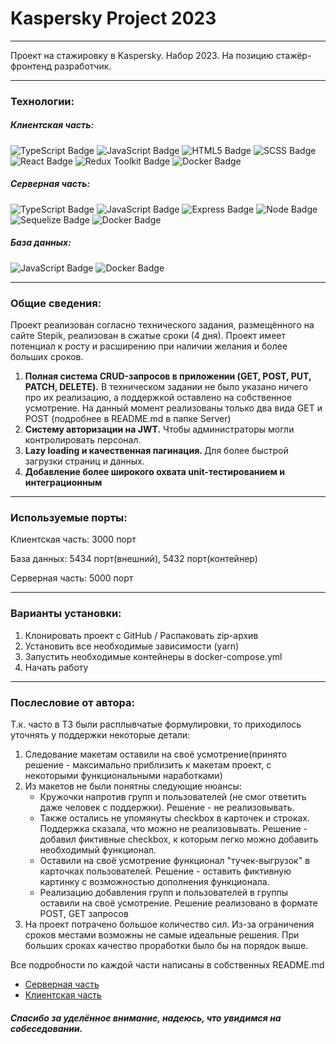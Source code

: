 <h1 >Kaspersky Project 2023</h1>
<hr/>
<p>
Проект на стажировку в Kaspersky. Набор 2023. На позицию стажёр-фронтенд разработчик.
</p>
<hr/>
<h3>Технологии:</h3>
<h5>Клиентская часть:</h5>
<div id="technologyStack">
<img src="https://img.shields.io/badge/TypeScript-blue?logo=TypeScript&logoColor=white&style=for-the-badge" alt="TypeScript Badge"/>
<img src="https://img.shields.io/badge/JavaScript-yellow?logo=JavaScript&logoColor=white&style=for-the-badge" alt="JavaScript Badge"/>
<img src="https://img.shields.io/badge/HTML5-orange?logo=HTML5&logoColor=white&style=for-the-badge" alt="HTML5 Badge"/>
<img src="https://img.shields.io/badge/SCSS-grey?logo=SASS&logoColor=white&style=for-the-badge" alt="SCSS Badge"/>
<img src="https://img.shields.io/badge/React-blue?logo=React&logoColor=white&style=for-the-badge" alt="React Badge"/>
<img src="https://img.shields.io/badge/Redux-blueviolet?logo=Redux&logoColor=white&style=for-the-badge" alt="Redux Toolkit Badge"/>

[//]: # '<img src="https://img.shields.io/badge/Jest-blue?logo=Jest&logoColor=white&style=for-the-badge" alt="Jest Badge"/>'

<img src="https://img.shields.io/badge/Docker-blue?logo=Docker&logoColor=white&style=for-the-badge" alt="Docker Badge"/>
</div>

<h5>Серверная часть:</h5>
<div id="technologyStack">
<img src="https://img.shields.io/badge/TypeScript-blue?logo=TypeScript&logoColor=white&style=for-the-badge" alt="TypeScript Badge"/>
<img src="https://img.shields.io/badge/JavaScript-yellow?logo=JavaScript&logoColor=white&style=for-the-badge" alt="JavaScript Badge"/>
<img src="https://img.shields.io/badge/Express-white?logo=Express&logoColor=black&style=for-the-badge" alt="Express Badge"/>
<img src="https://img.shields.io/badge/Node.JS-grey?logo=Node.JS&logoColor=white&style=for-the-badge" alt="Node Badge"/>
<img src="https://img.shields.io/badge/Sequelize-green?logo=Sequelize&logoColor=white&style=for-the-badge" alt="Sequelize Badge"/>
<img src="https://img.shields.io/badge/Docker-blue?logo=Docker&logoColor=white&style=for-the-badge" alt="Docker Badge"/>
</div>
<h5>База данных:</h5>
<div id="technologyStack">
<img src="https://img.shields.io/badge/PostgreSQL-blue?logo=PostgreSQL&logoColor=white&style=for-the-badge" alt="JavaScript Badge"/>
<img src="https://img.shields.io/badge/Docker-blue?logo=Docker&logoColor=white&style=for-the-badge" alt="Docker Badge"/>
</div>
<hr/>
<h3>Общие сведения:</h3>
<p> Проект реализован согласно технического задания, размещённого на сайте Stepik, реализован в сжатые сроки (4 дня). Проект имеет потенциал к росту и расширению при наличии желания и более больших сроков.</p>
<ol>
<li><b>Полная система CRUD-запросов в приложении (GET, POST, PUT, PATCH, DELETE).</b> В техническом задании не было указано ничего про их реализацию, а поддержкой оставлено на собственное усмотрение. На данный момент реализованы только два вида GET и POST (подробнее в README.md в папке Server)</li>
<li><b>Систему авторизации на JWT.</b> Чтобы администраторы могли контролировать персонал.</li>
<li><b>Lazy loading и качественная пагинация. </b> Для более быстрой загрузки страниц и данных.</li>
<li><b>Добавление более широкого охвата unit-тестированием и интеграционным</b></li>
</ol>
<hr/>
<h3>Используемые порты:</h3>
<p>Клиентская часть: 3000 порт</p>
<p>База данных: 5434 порт(внешний), 5432 порт(контейнер)</p>
<p>Серверная часть: 5000 порт</p>
<hr/>
<h3>Варианты установки:</h3>
<ol>
<li>Клонировать проект с GitHub / Распаковать zip-архив</li>
<li>Установить все необходимые зависимости (yarn)</li>
<li>Запустить необходимые контейнеры в docker-compose.yml</li>
<li>Начать работу</li>
</ol>
<hr/>

<h3>Послесловие от автора:</h3>
<p>Т.к. часто в ТЗ были расплывчатые формулировки, то приходилось уточнять у поддержки некоторые детали:</p>
<ol>
<li>Следование макетам оставили на своё усмотрение(принято решение - максимально приблизить к макетам проект, с некоторыми функциональными наработками)</li>
<li>Из макетов не были понятны следующие нюансы:
    <ul>
        <li>Кружочки напротив групп и пользователей (не смог ответить даже человек с поддержки). Решение - не реализовывать.</li>
        <li>Также остались не упомянуты checkbox в карточек и строках. Поддержка сказала, что можно не реализовывать. Решение - добавил фиктивные checkbox, к которым легко можно добавить необходимый функционал.</li>
        <li>Оставили на своё усмотрение функционал "тучек-выгрузок" в карточках пользователей. Решение - оставить фиктивную картинку с возможностью дополнения функционала.</li>
        <li>Реализацию добавления групп и пользователей в группы оставили на своё усмотрение. Решение реализовано в формате POST, GET запросов</li>
    </ul>
</li>
<li>На проект потрачено большое количество сил. Из-за ограничения сроков местами возможны не самые идеальные решения. При больших сроках качество проработки было бы на порядок выше.</li>
</ol>
Все подробности по каждой части написаны в собственных README.md
<ul>
    <li><a href="./Server/README.md">Серверная часть</a></li>
    <li><a href="./Client/README.md">Клиентская часть</a></li>
</ul>
<h5>Спасибо за уделённое внимание, надеюсь, что увидимся на собеседовании.</h5>
